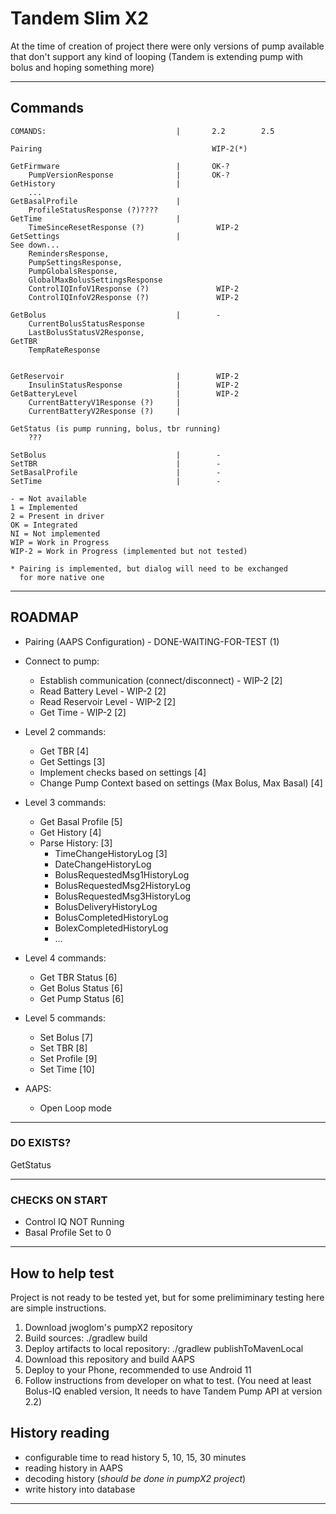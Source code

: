 # Tandem Slim X2

At the time of creation of project there were only versions of pump available that don't support
any kind of looping (Tandem is extending pump with bolus and hoping something more)

***


## Commands

    COMANDS:                             |       2.2        2.5
    
    Pairing                                      WIP-2(*)
    
    GetFirmware                          |       OK-?
        PumpVersionResponse              |       OK-?
    GetHistory                           |
        ...
    GetBasalProfile                      |
        ProfileStatusResponse (?)????
    GetTime                              |
        TimeSinceResetResponse (?)                WIP-2 
    GetSettings                          |                                            See down...
        RemindersResponse,
        PumpSettingsResponse,
        PumpGlobalsResponse,
        GlobalMaxBolusSettingsResponse
        ControlIQInfoV1Response (?)               WIP-2
        ControlIQInfoV2Response (?)               WIP-2
    
    GetBolus                             |        -
        CurrentBolusStatusResponse
        LastBolusStatusV2Response,
    GetTBR
        TempRateResponse
    
    
    GetReservoir                         |        WIP-2
        InsulinStatusResponse            |        WIP-2
    GetBatteryLevel                      |        WIP-2
        CurrentBatteryV1Response (?)     |
        CurrentBatteryV2Response (?)     |
    
    GetStatus (is pump running, bolus, tbr running)
        ???
        
    SetBolus                             |        -
    SetTBR                               |        -
    SetBasalProfile                      |        -
    SetTime                              |        -

    - = Not available
    1 = Implemented
    2 = Present in driver
    OK = Integrated
    NI = Not implemented
    WIP = Work in Progress
    WIP-2 = Work in Progress (implemented but not tested)

    * Pairing is implemented, but dialog will need to be exchanged 
      for more native one



***

## ROADMAP

- Pairing (AAPS Configuration) - DONE-WAITING-FOR-TEST (1)
- Connect to pump: 
  - Establish communication (connect/disconnect) - WIP-2  [2]
  - Read Battery Level - WIP-2 [2]
  - Read Reservoir Level - WIP-2 [2]
  - Get Time - WIP-2 [2]

- Level 2 commands:
  - Get TBR [4]
  - Get Settings [3]
  - Implement checks based on settings [4]
  - Change Pump Context based on settings (Max Bolus, Max Basal) [4]

- Level 3 commands:
  - Get Basal Profile [5]
  - Get History [4]
  - Parse History: [3] 
    - TimeChangeHistoryLog [3]
    - DateChangeHistoryLog
    - BolusRequestedMsg1HistoryLog
    - BolusRequestedMsg2HistoryLog
    - BolusRequestedMsg3HistoryLog
    - BolusDeliveryHistoryLog
    - BolusCompletedHistoryLog
    - BolexCompletedHistoryLog
    - ...

- Level 4 commands:
  - Get TBR Status [6]
  - Get Bolus Status [6]
  - Get Pump Status [6]

- Level 5 commands:
  - Set Bolus [7]
  - Set TBR [8]
  - Set Profile [9]
  - Set Time [10]

- AAPS:
  - Open Loop mode  



***

### DO EXISTS?
GetStatus

***

### CHECKS ON START

 - Control IQ NOT Running
 - Basal Profile Set to 0

***

## How to help test

Project is not ready to be tested yet, but for some prelimiminary testing 
here are simple instructions.

1. Download jwoglom's pumpX2 repository
2. Build sources:  ./gradlew build
3. Deploy artifacts to local repository: ./gradlew publishToMavenLocal
4. Download this repository and build AAPS
5. Deploy to your Phone, recommended to use Android 11 
6. Follow instructions from developer on what to test. (You need at least Bolus-IQ enabled 
   version, It needs to have Tandem Pump API at version 2.2)


## History reading
- configurable time to read history 5, 10, 15, 30 minutes
- reading history in AAPS
- decoding history (*should be done in pumpX2 project*)
- write history into database

***





